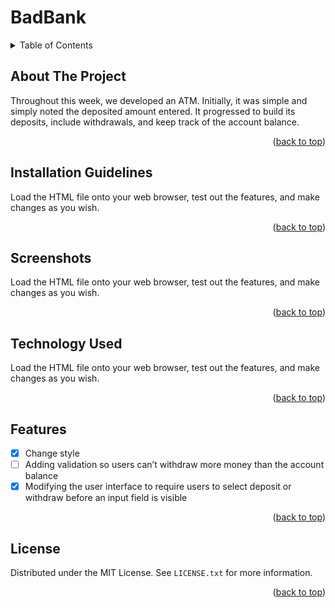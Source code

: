 <h1>BadBank</h1>

<details>
  <summary>Table of Contents</summary>
  <ol>
    <li>
      <a href="#about-the-project">About The Project</a>
    </li>
    <li><a href="#Installation">Installation Guidelines</a></li>
    <li><a href="#screenshots">Screenshots</a></li>
    <li><a href="#Technology-Used">Technology Used</a></li>
    <li><a href="#features">Features</a></li>
    <li><a href="#license">License</a></li>
  </ol>
</details>


<!-- ABOUT THE PROJECT -->
## About The Project

Throughout this week, we developed an ATM. Initially, it was simple and simply noted the deposited amount entered. It progressed to build its deposits, include withdrawals, and keep track of the account balance.

<p align="right">(<a href="#top">back to top</a>)</p>


<!-- Installation Guidelines -->
## Installation Guidelines

Load the HTML file onto your web browser, test out the features, and make changes as you wish.

<p align="right">(<a href="#top">back to top</a>)</p>

<!-- Screenshots -->
## Screenshots

Load the HTML file onto your web browser, test out the features, and make changes as you wish.

<p align="right">(<a href="#top">back to top</a>)</p>

<!-- Technology Used -->
## Technology Used

Load the HTML file onto your web browser, test out the features, and make changes as you wish.

<p align="right">(<a href="#top">back to top</a>)</p>

<!-- Features -->
## Features

- [X] Change style
- [ ] Adding validation so users can’t withdraw more money than the account balance
- [X] Modifying the user interface to require users to select deposit or withdraw before an input field is visible

<p align="right">(<a href="#top">back to top</a>)</p>



<!-- LICENSE -->
## License

Distributed under the MIT License. See `LICENSE.txt` for more information.

<p align="right">(<a href="#top">back to top</a>)</p>
